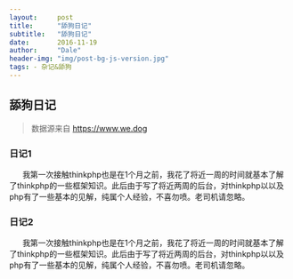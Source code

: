 ```yaml
---
layout:     post
title:      "舔狗日记"
subtitle:   "舔狗日记"
date:       2016-11-19
author:     "Dale"
header-img: "img/post-bg-js-version.jpg"
tags: - 杂记&舔狗  
---
```


## 舔狗日记
> 数据源来自 https://www.we.dog 

### 日记1
&#160;&#160; &#160; &#160;我第一次接触thinkphp也是在1个月之前，我花了将近一周的时间就基本了解了thinkphp的一些框架知识。此后由于写了将近两周的后台，对thinkphp以以及php有了一些基本的见解，纯属个人经验，不喜勿喷。老司机请忽略。

### 日记2
&#160;&#160; &#160; &#160;我第一次接触thinkphp也是在1个月之前，我花了将近一周的时间就基本了解了thinkphp的一些框架知识。此后由于写了将近两周的后台，对thinkphp以以及php有了一些基本的见解，纯属个人经验，不喜勿喷。老司机请忽略。








	
 

